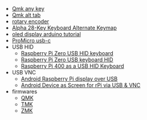 * [Qmk any key](https://beta.docs.qmk.fm/developing-qmk/qmk-reference/ref_functions)
* [Qmk alt tab](https://beta.docs.qmk.fm/using-qmk/advanced-keycodes/feature_macros)
* [rotary encoder](https://docs.splitkb.com/hc/en-us/articles/360010513760-How-can-I-use-a-rotary-encoder-)
* [Alpha 28-Key Keyboard Alternate Keymap](https://github.com/qmk/qmk_firmware/blob/master/keyboards/alpha/keymaps/vderm/README.md)
* [oled display arduino tutorial](https://lastminuteengineers.com/oled-display-arduino-tutorial/)
* [ProMicro usb-c](https://www.reddit.com/r/olkb/comments/pvsf7p/promicro_usbc_vs_microusb_size_comparison/)
* USB HID
  * [Raspberry Pi Zero USB HID keyboard](https://github.com/raspberrypisig/pizero-usb-hid-keyboard)
  * [Raspberry Pi Zero USB keyboard HID](https://randomnerdtutorials.com/raspberry-pi-zero-usb-keyboard-hid/)
  * [Raspberry Pi 400 as a USB HID Keyboard](https://gist.github.com/Gadgetoid/5a8ceb714de8e630059d30612503653f)
* USB VNC
  * [Android Raspberry Pi display over USB](https://joshuawoehlke.com/android-raspberry-pi-display-over-usb/)
  * [Android Device as Screen for rPi via USB & VNC](https://www.raspberrypi.org/forums/viewtopic.php?t=127971)
* firmwares
  * [QMK](https://qmk.fm/)
  * [TMK](https://github.com/tmk/tmk_core)
  * [ZMK](https://zmk.dev/)
